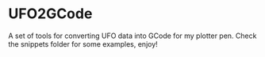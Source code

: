 # UFO2GCode

A set of tools for converting UFO data into GCode for my plotter pen.
Check the snippets folder for some examples, enjoy!
